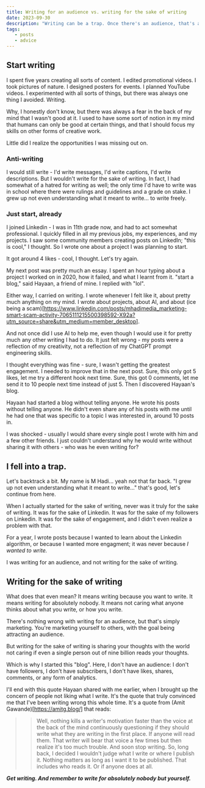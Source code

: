 ```yaml
---
title: Writing for an audience vs. writing for the sake of writing
date: 2023-09-30
description: "Writing can be a trap. Once there's an audience, that's all that matters. I fell into that trap..."
tags:
   - posts
   - advice
---
```

## Start writing
I spent five years creating all sorts of content. I edited promotional videos. I took pictures of nature. I designed posters for events. I planned YouTube videos. I experimented with all sorts of things, but there was always one thing I avoided. Writing.

Why, I honestly don't know, but there was always a fear in the back of my mind that I wasn't good at it. I used to have some sort of notion in my mind that humans can only be good at certain things, and that I should focus my skills on other forms of creative work.

Little did I realize the opportunities I was missing out on.

### Anti-writing
I would still write - I'd write messages, I'd write captions, I'd write descriptions. But I wouldn't write for the sake of writing. In fact, I had somewhat of a hatred for writing as well; the only time I'd have to write was in school where there were rulings and guidelines and a grade on stake. I grew up not even understanding what it meant to write... to write freely.

### Just start, already
I joined Linkedin - I was in 11th grade now, and had to act somewhat professional. I quickly filled in all my previous jobs, my experiences, and my projects. I saw some community members creating posts on LinkedIn; "this is cool," I thought. So I wrote one about a project I was planning to start. 

It got around 4 likes - cool, I thought. Let's try again.

My next post was pretty much an essay. I spent an hour typing about a project I worked on in 2020, how it failed, and what I learnt from it. "start a blog," said Hayaan, a friend of mine. I replied with "lol". 

Either way, I carried on writing. I wrote whenever I felt like it, about pretty much anything on my mind. I wrote about projects, about AI, and about (ice being a scam)[https://www.linkedin.com/posts/mhadimedia_marketing-smart-scam-activity-7065111215500398592-X92a?utm_source=share&utm_medium=member_desktop]. 

And not once did I use AI to help me, even though I would use it for pretty much any other writing I had to do. It just felt wrong - my posts were a reflection of my creativity, not a reflection of my ChatGPT prompt engineering skills.

I thought everything was fine - sure, I wasn't getting the greatest engagement. I needed to improve that in the next post. Sure, this only got 5 likes, let me try a different hook next time. Sure, this got 0 comments, let me send it to 10 people next time instead of just 5. Then I discovered Hayaan's blog.

Hayaan had started a blog without telling anyone. He wrote his posts without telling anyone. He didn't even share any of his posts with me until he had one that was specific to a topic I was interested in, around 10 posts in. 

I was shocked - usually I would share every single post I wrote with him and a few other friends. I just couldn't understand why he would write without sharing it with others - who was he even writing for?

## I fell into a trap.
Let's backtrack a bit. My name is M Hadi... yeah not that far back.
"I grew up not even understanding what it meant to write..." that's good, let's continue from here.

When I actually started for the sake of writing, never was it truly for the sake of writing. It was for the sake of Linkedin. It was for the sake of my followers on Linkedin. It was for the sake of engagement, and I didn't even realize a problem with that. 

For a year, I wrote posts because I wanted to learn about the Linkedin algorithm, or because I wanted more engagment; it was never because *I wanted to write.*

I was writing for an audience, and not writing for the sake of writing.

## Writing for the sake of writing
What does that even mean? It means writing because you want to write. It means writing for absolutely nobody. It means not caring what anyone thinks about what you write, or how you write.

There's nothing wrong with writing for an audience, but that's simply marketing. You're marketing yourself to others, with the goal being attracting an audience.

But writing for the sake of writing is sharing your thoughts with the world not caring if even a single person out of nine billion reads your thoughts.

Which is why I started this "blog". Here, I don't have an audience: I don't have followers, I don't have subscribers, I don't have likes, shares, comments, or any form of analytics.

I'll end with this quote Hayaan shared with me earlier, when I brought up the concern of people not liking what I write. It's the quote that truly convinced me that I've been writing wrong this whole time. It's a quote from (Amit Gawande)[https://amitg.blog/] that reads:

> > Well, nothing kills a writer's motivation faster than the voice at the back of the mind continuously questioning if they should write what they are writing in the first place. If anyone will read them. That writer will bear that voice a few times but then realize it's too much trouble. And soon stop writing. So, long back, I decided I wouldn't judge what I write or where I publish it. Nothing matters as long as I want it to be published. That includes who reads it. Or if anyone does at all.

***Get writing. And remember to write for absolutely nobody but yourself.***